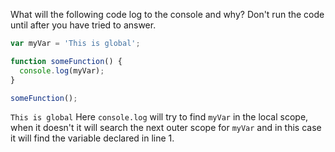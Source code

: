 What will the following code log to the console and why? Don't run the code until after you have tried to answer.
```js
var myVar = 'This is global';

function someFunction() {
  console.log(myVar);
}

someFunction();
```

`This is global` Here `console.log` will try to find `myVar` in the local scope, when it doesn't it will search the next outer scope for `myVar` and in this case it will find the variable declared in line 1.